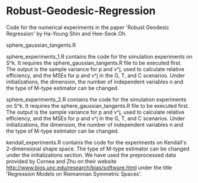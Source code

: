 # Robust-Geodesic-Regression

Code for the numerical experiments in the paper 'Robust Geodesic Regression' by Ha-Young Shin and Hee-Seok Oh.

sphere_gaussian_tangents.R

sphere_experiments_1.R contains the code for the simulation experiments on S^k. It requires the sphere_gaussian_tangents.R file to be executed first. The output is the sample variance for p and v^j, used to calculate relative efficiency, and the MSEs for p and v^j in the G, T, and C scenarios. Under initializations, the dimension, the number of independent variables n and the type of M-type estimator can be changed.

sphere_experiments_2.R contains the code for the simulation experiments on S^k. It requires the sphere_gaussian_tangents.R file to be executed first. The output is the sample variance for p and v^j, used to calculate relative efficiency, and the MSEs for p and v^j in the G, T, and C scenarios. Under initializations, the dimension, the number of independent variables n and the type of M-type estimator can be changed.

kendall_experiments.R contains the code for the experiments on Kendall's 2-dimensional shape space. The type of M-type estimator can be changed under the initializations section. We have used the preprocessed data provided by Cornea and Zhu on their website http://www.bios.unc.edu/research/bias/software.html under the title 'Regression Models on Riemannian Symmetric Spaces'.
